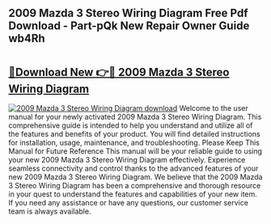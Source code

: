 ## 2009 Mazda 3 Stereo Wiring Diagram Free Pdf Download - Part-pQk New Repair Owner Guide wb4Rh

# <h2><a href="http://dftosfs.blite.top/?on=2009+Mazda+3+Stereo+Wiring+Diagram">🔗Download New 👉🔴 2009 Mazda 3 Stereo Wiring Diagram</a></h2>

[![2009 Mazda 3 Stereo Wiring Diagram download](https://i.imgur.com/lujVjoI.png)](http://dftosfs.blite.top/?on=2009+Mazda+3+Stereo+Wiring+Diagram)
Welcome to the user manual for your newly activated 2009 Mazda 3 Stereo Wiring Diagram. This comprehensive guide is intended to help you understand and utilize all of the features and benefits of your product. You will find detailed instructions for installation, usage, maintenance, and troubleshooting. Please Keep This Manual for Future Reference This manual will be your reliable guide to using your new 2009 Mazda 3 Stereo Wiring Diagram effectively. Experience seamless connectivity and control thanks to the advanced features of your new 2009 Mazda 3 Stereo Wiring Diagram. We believe that the 2009 Mazda 3 Stereo Wiring Diagram has been a comprehensive and thorough resource in your quest to understand the features and capabilities of your new item. If you need any assistance or have any questions, our customer service team is always available.
